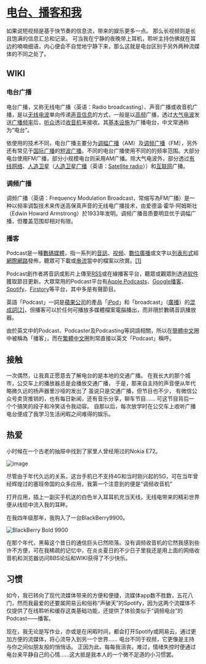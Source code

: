 # [电台、播客和我](https://github.com/ChiricoSAMA/Blog/issues/15)

如果说短视频是基于快节奏的信息流，带来的娱乐更多一点。
那么长视频则是长且饱满的信息汇总和记录。
可当我在宁静的夜晚带上耳机，聆听主持仿佛就在耳边的喃喃细语，内心便会不自觉地宁静下来，那么这就是电台区别于另外两种流媒体的不同之处了。

## WIKI
### 电台广播
电台广播，又称无线电广播（英语：Radio broadcasting）、声音广播或收音机广播，是以[无线电波](https://zh.wikipedia.org/wiki/%E7%84%A1%E7%B7%9A%E9%9B%BB%E6%B3%A2)单向传递[声音](https://zh.wikipedia.org/wiki/%E8%81%B2%E9%9F%B3)[信息](https://zh.wikipedia.org/wiki/%E8%B3%87%E8%A8%8A)的方式，一般是以[高频](https://zh.wikipedia.org/wiki/%E9%AB%98%E9%A0%BB)广播，透过[大气电波](https://zh.wikipedia.org/wiki/%E5%A4%A7%E6%B0%A3%E9%9B%BB%E6%B3%A2)发送[广播](https://zh.wikipedia.org/wiki/%E5%BB%A3%E6%92%AD)[频率](https://zh.wikipedia.org/wiki/%E9%A0%BB%E7%8E%87)后，[听众](https://zh.wikipedia.org/wiki/%E5%90%AC%E4%BC%97)透过[收音机](https://zh.wikipedia.org/wiki/%E6%94%B6%E9%9F%B3%E6%A9%9F)来接收。其[基本设施](https://zh.wikipedia.org/wiki/%E5%BB%A3%E6%92%AD%E5%8F%B0)为广播电台，中文常通称为“电台”。

依使用的技术不同，电台广播主要分为[调幅广播](https://zh.wikipedia.org/wiki/%E8%AA%BF%E5%B9%85%E5%BB%A3%E6%92%AD)（AM）及[调频广播](https://zh.wikipedia.org/wiki/%E8%B0%83%E9%A2%91%E5%B9%BF%E6%92%AD)（FM），另外还有常见于[国际广播](https://zh.wikipedia.org/wiki/%E5%9B%BD%E9%99%85%E5%B9%BF%E6%92%AD)的[短波广播](https://zh.wikipedia.org/wiki/%E7%9F%AD%E6%B3%A2%E5%BB%A3%E6%92%AD)。不同的电台广播使用不同的的频率范围。大部分电台使用FM广播，部分小规模电台则采用AM广播。除大气电波外，部分透过[有线网络](https://zh.wikipedia.org/wiki/%E6%9C%89%E7%B7%9A%E5%BB%A3%E6%92%AD)、[人造卫星](https://zh.wikipedia.org/wiki/%E4%BA%BA%E9%80%A0%E8%A1%9B%E6%98%9F)（[人造卫星广播](https://zh.wikipedia.org/w/index.php?title=%E4%BA%BA%E9%80%A0%E8%A1%9B%E6%98%9F%E5%BB%A3%E6%92%AD&action=edit&redlink=1)（英语：[Satellite radio](https://en.wikipedia.org/wiki/Satellite_radio)））和[互联网](https://zh.wikipedia.org/wiki/%E4%BA%92%E8%81%AF%E7%B6%B2)广播。

### 调频广播
调频广播（英语：Frequency Modulation Broadcast，常缩写為FM广播）是一种以频率调製技术来传送高保真声音的无线电广播技术，由爱德温·霍华·阿姆斯壮（Edwin Howard Armstrong）於1933年发明。调频广播音质要明显优于调幅广播，但覆盖范围却相对有限。 

### 播客
Podcast是一種[數碼媒體](https://zh.wikipedia.org/wiki/%E6%95%B8%E7%A2%BC%E5%AA%92%E9%AB%94)，指一系列的[音訊](https://zh.wikipedia.org/wiki/%E6%95%B8%E4%BD%8D%E9%9F%B3%E8%A8%8A)、[视频](https://zh.wikipedia.org/wiki/%E8%A7%86%E9%A2%91)、[數位廣播](https://zh.wikipedia.org/wiki/%E6%95%B8%E4%BD%8D%E5%BB%A3%E6%92%AD)或文字以[列表形式](https://zh.wikipedia.org/wiki/%E6%B6%88%E6%81%AF%E4%BE%86%E6%BA%90)經[網際網路](https://zh.wikipedia.org/wiki/%E7%B6%B2%E9%9A%9B%E7%B6%B2%E8%B7%AF)發佈，聽眾可下載或[串流](https://zh.wikipedia.org/wiki/%E4%B8%B2%E6%B5%81%E5%AA%92%E9%AB%94)當中的檔案以欣賞。[[1]](https://zh.wikipedia.org/wiki/%E6%92%AD%E5%AE%A2#cite_note-Merriam-webster.com-1)

Podcast創作者將音訊或影片上傳至[RSS](https://zh.wikipedia.org/wiki/RSS)或在線播客平台，聽眾或觀眾則透過[软件](https://zh.wikipedia.org/wiki/%E8%BD%AF%E4%BB%B6)獲取節目更新。大眾常用的Podcast平台有[Apple Podcasts](https://zh.wikipedia.org/wiki/Apple_Podcasts)、[Google播客](https://zh.wikipedia.org/wiki/Google%E6%92%AD%E5%AE%A2)、[Spotify](https://zh.wikipedia.org/wiki/Spotify)、[Firstory](https://zh.wikipedia.org/wiki/Firstory)等平台，其中多是有聲節目。

英語「Podcast」一詞是[蘋果公司](https://zh.wikipedia.org/wiki/%E8%98%8B%E6%9E%9C%E5%85%AC%E5%8F%B8)的產品「[iPod](https://zh.wikipedia.org/wiki/IPod)」和「broadcast」（[廣播](https://zh.wikipedia.org/wiki/%E5%BB%A3%E6%92%AD)）的[混成詞](https://zh.wikipedia.org/wiki/%E6%B7%B7%E6%88%90%E8%A9%9E)[[2]](https://zh.wikipedia.org/wiki/%E6%92%AD%E5%AE%A2#cite_note-ODO-2)，但播客可以於任何可播放多媒體檔案電腦播出，而非限於數碼音訊播放器。

由於英文中的Podcast、Podcaster及Podcasting等詞語相關，所以在[簡體中文](https://zh.wikipedia.org/wiki/%E7%B0%A1%E9%AB%94%E4%B8%AD%E6%96%87)圈中被稱為「播客」，而在[繁體中文](https://zh.wikipedia.org/wiki/%E7%B9%81%E9%AB%94%E4%B8%AD%E6%96%87)圈則常直接以英文「Podcast」稱呼。

## 接触

一次偶然，让我真正愿意去了解电台的是本地的交通广播。
在我长大的那个城市，公交车上的播放器总是会播放交通广播，
于是，那来自主持的声音便从年代略微久远的扬声器里沙哑的发出了
虽说只是交通广播，但节目也不少，
有微信公众号卖货推销的，也有每日新闻，还有音乐分享，聊车节目……
可这节目背后一个个搞笑的段子和冷笑话令我动容。
自那以后，每次放学时在公交车上收听广播电台便成了我学习生活闲暇之间难得的娱乐。

## 热爱
小时候在一个古老的抽屉中找到了家里人曾经用过的Nokia E72。

![image](https://github.com/ChiricoSAMA/Blog/assets/112801317/b7a07975-d599-4384-b6ac-fb8b2b38b549)

尽管由于年代久远的关系，这台手机已不支持4G和当时刚兴起的5G，可在当年曾经辉煌过的塞班帝国的众多应用，我第一个注意到的便是“调频收音机”

打开应用，插上一副买手机送的白色半入耳耳机充当天线，无线电带来的精彩世界便从线缆中流入我的耳畔。

在我四年级那年，我购入了一台BlackBerry9900。

![BlackBerry Bold 9900](https://github.com/ChiricoSAMA/Blog/assets/112801317/1dd6a349-2a9b-4a72-bfde-b2990c6f52c0)

在那个年代，黑莓这个昔日的通信巨头已然陨落。没有调频收音机的它然我感到些许不方便，可在我稀疏的记忆中，在炎炎夏日的不少日子里我还是用上面的网络收音机和浏览器访问BBS论坛和WIKI获得了不少快乐。

## 习惯

如今，我已转向了现代流媒体带来的方便和便捷，流媒体app数不胜数，五花八门，然而我最爱的还要属网易云和俗称“声破天”的Spotify，因为这两个流媒体不仅提供了在线聆听和缓存这类基础功能，还提供了体验类似于“调频电台”的Podcast——播客。

现在，我无论是写作业，亦或是在闲暇时间，都会打开Spotify或网易云，通过更加方便的流媒体，将心流导入到另一个世界……
电台不同于视频，它更像是主持与你之间似朋友般的悄悄话。
正因为此，每每我沮丧，难过，情绪失控时便通过电台来平静自己的心情……这大抵是我本人的一个微不足道的小习惯罢。